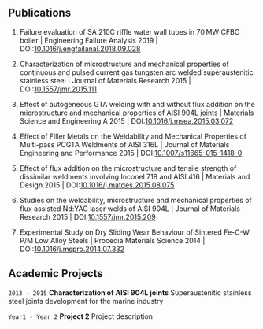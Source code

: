 
## Publications
1. Failure evaluation of SA 210C riffle water wall tubes in 70 MW CFBC boiler
 | Engineering Failure Analysis 2019
 | DOI:<a href="https://doi.org/10.1016/j.engfailanal.2018.09.028" target="_blank">10.1016/j.engfailanal.2018.09.028</a>
 
 <!---
[10.1016/j.engfailanal.2018.09.028](https://doi.org/10.1016/j.engfailanal.2018.09.028)
and here
-->

2. Characterization of microstructure and mechanical properties of continuous and pulsed current gas tungsten arc welded superaustenitic stainless steel
 | Journal of Materials Research 2015
 | DOI:<a href="https://doi.org/10.1557/jmr.2015.111" target="_blank">10.1557/jmr.2015.111</a>

3. Effect of autogeneous GTA welding with and without flux addition on the microstructure and mechanical properties of AISI 904L joints
 | Materials Science and Engineering A 2015
 | DOI:<a href="https://doi.org/10.1016/j.msea.2015.03.072" target="_blank">10.1016/j.msea.2015.03.072</a>

4. Effect of Filler Metals on the Weldability and Mechanical Properties of Multi-pass PCGTA Weldments of AISI 316L
 | Journal of Materials Engineering and Performance 2015
 | DOI:<a href="https://doi.org/10.1007/s11665-015-1418-0" target="_blank">10.1007/s11665-015-1418-0</a>

5. Effect of flux addition on the microstructure and tensile strength of dissimilar weldments involving Inconel 718 and AISI 416
 | Materials and Design 2015
 | DOI:<a href="https://doi.org/10.1016/j.matdes.2015.08.075" target="_blank">10.1016/j.matdes.2015.08.075</a>

6. Studies on the weldability, microstructure and mechanical properties of flux assisted Nd:YAG laser welds of AISI 904L
 | Journal of Materials Research 2015
 | DOI:<a href="https://doi.org/10.1557/jmr.2015.209" target="_blank">10.1557/jmr.2015.209</a>

7. Experimental Study on Dry Sliding Wear Behaviour of Sintered Fe-C-W P/M Low Alloy Steels
 | Procedia Materials Science 2014
 | DOI:<a href="https://doi.org/10.1016/j.mspro.2014.07.332" target="_blank">10.1016/j.mspro.2014.07.332</a>

## Academic Projects

`2013 - 2015`
__Characterization of AISI 904L joints__
Superaustenitic stainless steel joints development for the marine industry

`Year1 - Year 2`
__Project 2__
Project description

